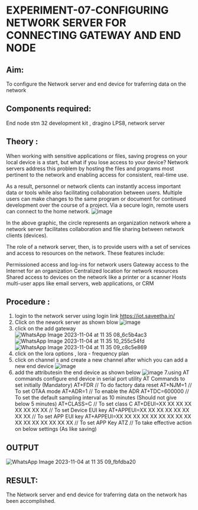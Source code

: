  # EXPERIMENT-07-CONFIGURING NETWORK SERVER FOR CONNECTING GATEWAY AND END NODE 
 
## Aim: 
To  configure  the Network server and end device for traferring data on the network
## Components required:
End node stm 32 development kit , dragino LPS8, network server 

## Theory :
When working with sensitive applications or files, saving progress on your local device is a start, but what if you lose access to your device? Network servers address this problem by hosting the files and programs most pertinent to the network and enabling access for consistent, real-time use. 

As a result, personnel or network clients can instantly access important data or tools while also facilitating collaboration between users. Multiple users can make changes to the same program or document for continued development over the course of a project. Via a secure login, remote users can connect to the home network.
![image](https://github.com/vasanthkumarch/EXPERIMENT-07-CONFIGURING-NETWORK-SERVER-FOR-CONNECTING-GATEWAY-AND-END-NODE-/assets/36288975/59db9b76-ddd5-4d6a-9075-8db233f5e479)


In the above graphic, the circle represents an organization network where a network server facilitates collaboration and file sharing between network clients (devices).

 The role of a network server, then, is to provide users with a set of services and access to resources on the network. These features include:

Permissioned access and log-ins for network users Gateway access to the Internet for an organization Centralized location for network resources  Shared access to devices on the network like a printer or a scanner Hosts multi-user apps like email servers, web applications, or CRM

## Procedure :

 1. login to the network server using login link  https://iot.saveetha.in/
 2. Click on the nework server as shown blow 
 ![image](https://github.com/vasanthkumarch/EXPERIMENT-07-CONFIGURING-NETWORK-SERVER-FOR-CONNECTING-GATEWAY-AND-END-NODE-/assets/36288975/1bd434ca-1426-4102-8384-94473483543e)
 3. click on the add gateway 
![WhatsApp Image 2023-11-04 at 11 35 08_6c5b4ac3](https://github.com/kaviya2839/EXPERIMENT-07-CONFIGURING-NETWORK-SERVER-FOR-CONNECTING-GATEWAY-AND-END-NODE-/assets/120553351/c4ca8ead-f03b-44cf-a92c-70af51ad4867)
![WhatsApp Image 2023-11-04 at 11 35 10_255c54fd](https://github.com/kaviya2839/EXPERIMENT-07-CONFIGURING-NETWORK-SERVER-FOR-CONNECTING-GATEWAY-AND-END-NODE-/assets/120553351/001de0d7-b927-4e8d-a173-c5933ca66bf5)
![WhatsApp Image 2023-11-04 at 11 35 09_c8c5e869](https://github.com/kaviya2839/EXPERIMENT-07-CONFIGURING-NETWORK-SERVER-FOR-CONNECTING-GATEWAY-AND-END-NODE-/assets/120553351/2a84c9d4-d707-4a11-a6b8-171527b1887c)
4. click on the lora options , lora - frequency plan 
5. click on channel s and create a new channel after which you can add a new end device 
![image](https://github.com/vasanthkumarch/EXPERIMENT-07-CONFIGURING-NETWORK-SERVER-FOR-CONNECTING-GATEWAY-AND-END-NODE-/assets/36288975/1fb72be5-e48d-4cde-a329-0cfb0d29070f)
6. add the attributesin the end device as  shown below 
 ![image](https://github.com/vasanthkumarch/EXPERIMENT-07-CONFIGURING-NETWORK-SERVER-FOR-CONNECTING-GATEWAY-AND-END-NODE-/assets/36288975/00bff30b-42fc-42d5-9540-285d270e41cb)
7.using AT commands configure end device in serial port utility
AT Commands to set initially (Mandatory)
 AT+FDR // To do factory data reset
 AT+NJM=1 // To set OTAA mode
 AT+ADR=1 // To enable the ADR
 AT+TDC=600000 // To set the default sampling interval as 10 minutes
(Should not give below 5 minutes)
 AT+CLASS=C // To set class C
 AT+DEUI=XX XX XX XX XX XX XX XX // To set Device EUI key
 AT+APPEUI=XX XX XX XX XX XX XX XX // To set APP EUI key
 AT+APPEUI=XX XX XX XX XX XX XX XX XX XX XX XX XX XX XX XX //
To set APP Key
 ATZ // To take effective action on below settings (As like saving)



## OUTPUT 
![WhatsApp Image 2023-11-04 at 11 35 09_fbfdba20](https://github.com/kaviya2839/EXPERIMENT-07-CONFIGURING-NETWORK-SERVER-FOR-CONNECTING-GATEWAY-AND-END-NODE-/assets/120553351/37a2626d-3052-4ac0-9050-e9c86842ec03)


## RESULT: 
  The Network server and end device for traferring data on the network has been accomplished.

